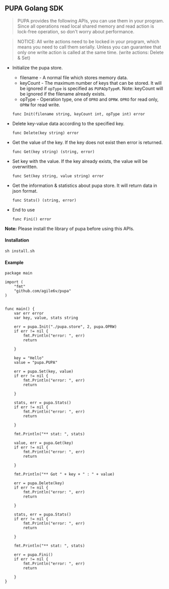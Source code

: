 ## PUPA Golang SDK

>PUPA provides the following APIs, you can use them in your program. Since all operations read local shared memory and read action is lock-free operation, so don't worry about performance.

>NOTICE: All write actions need to be locked in your program, which means you need to call them serially. Unless you can guarantee that only one write action is called at the same time. (write actions: Delete & Set)



* Initialize the pupa store.

    * filename - A normal file which stores memory data.
    * keyCount - The maximum number of keys that can be stored. It will be ignored if `opType` is specified as `PUPAOpTypeR`.
    Note: keyCount will be ignored if the filename already exists.
    * opType - Operation type, one of `OPRO` and `OPRW`. `OPRO` for read only, `OPRW` for read write.

    ```golang
    func Init(filename string, keyCount int, opType int) error
    ```

* Delete key-value data according to the specified key.
    ```golang
    func Delete(key string) error
    ```


* Get the value of the key. If the key does not exist then error is returned.
    ```golang
    func Get(key string) (string, error)
    ```

* Set key with the value. If the key already exists, the value will be overwritten.
    ```golang
    func Set(key string, value string) error
    ```

* Get the information & statistics about pupa store. It will return data in json format.
    ```golang
    func Stats() (string, error)
    ```

* End to use
    ```golang
    func Fini() error
    ```

**Note:** Please install the library of pupa before using this APIs.


#### Installation

```shell
sh install.sh
```
    

#### Example

```golang
package main

import (
    "fmt"
    "github.com/agile6v/pupa"
)


func main() {
    var err error
    var key, value, stats string

    err = pupa.Init("./pupa.store", 2, pupa.OPRW)
    if err != nil {
        fmt.Println("error: ", err)
        return

    }

    key = "Hello"
    value = "pupa.PUPA"

    err = pupa.Set(key, value)
    if err != nil {
        fmt.Println("error: ", err)
        return

    }

    stats, err = pupa.Stats()
    if err != nil {
        fmt.Println("error: ", err)
        return

    }

    fmt.Println("** stat: ", stats)

    value, err = pupa.Get(key)
    if err != nil {
        fmt.Println("error: ", err)
        return

    }

    fmt.Println("** Got " + key + " : " + value)

    err = pupa.Delete(key)
    if err != nil {
        fmt.Println("error: ", err)
        return

    }

    stats, err = pupa.Stats()
    if err != nil {
        fmt.Println("error: ", err)
        return

    }

    fmt.Println("** stat: ", stats)

    err = pupa.Fini()
    if err != nil {
        fmt.Println("error: ", err)
        return

    }
}

```
